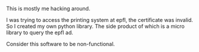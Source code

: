This is mostly me hacking around.

I was trying to access the printing system at epfl, the certificate was invalid.
So I created my own python library.
The side product of which is a micro library to query the epfl ad.


Consider this software to be non-functional.
